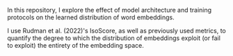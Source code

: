 In this repository, I explore the effect of model architecture and training protocols on the learned distribution of word embeddings.

I use Rudman et al. (2022)'s IsoScore, as well as previously used metrics, to quantify the degree to which the distribution of embeddings exploit (or fail to exploit) the entirety of the embedding space.
